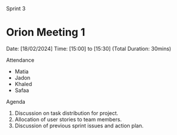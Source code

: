 Sprint 3
# Orion Meeting 1 
Date: [18/02/2024]
Time: [15:00] to [15:30] (Total Duration: 30mins)

Attendance
- Matia 
- Jadon 
- Khaled 
- Safaa 

Agenda
1. Discussion on task distribution for project.
2. Allocation of user stories to team members.
3. Discussion of previous sprint issues and action plan.
